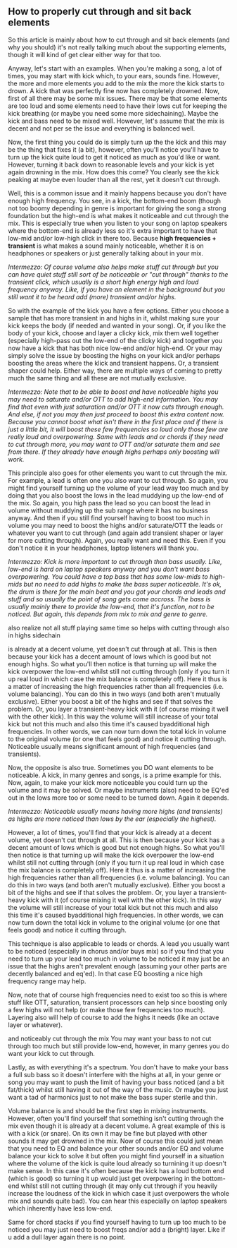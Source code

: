 ## How to properly cut through and sit back elements
So this article is mainly about how to cut through and sit back elements (and why you should) it's not really talking much about the supporting elements, though it will kind of get clear either way for that too.

Anyway, let's start with an examples. When you're making a song, a lot of times, you may start with kick which, to your ears, sounds fine. However, the more and more elements you add to the mix the more the kick starts to drown. A kick that was perfectly fine now has completely drowned. Now, first of all there may be some mix issues. There may be that some elements are too loud and some elements need to have their lows cut for keeping the kick breathing (or maybe you need some more sidechaining). Maybe the kick and bass need to be mixed well. However, let's assume that the mix is decent and not per se the issue and everything is balanced well.

Now, the first thing you could do is simply turn up the the kick and this may be the thing that fixes it (a bit), however, often you'll notice you'll have to turn up the kick quite loud to get it noticed as much as you'd like or want. However, turning it back down to reasonable levels and your kick is yet again drowning in the mix. How does this come? You clearly see the kick peaking at maybe even louder than all the rest, yet it doesn't cut through.

Well, this is a common issue and it mainly happens because you don't have enough high frequency. You see, in a kick, the bottom-end boom (though not too boomy depending in genre is important for giving the song a strong foundation but the high-end is what makes it noticeable and cut through the mix. This is especially true when you listen to your song on laptop speakers where the bottom-end is already less so it's extra important to have that low-mid and/or low-high click in there too. Because **high frequencies + transient** is what makes a sound mainly noticeable, whether it is on headphones or speakers or just generally talking about in your mix.

*Intermezzo: Of course volume also helps make stuff cut through but you can have quiet stuff still sort of be noticeable or "cut through" thanks to the transient click, which usually is a short high energy high and loud frequency anyway. Like, if you have an element in the background but you still want it to be heard add (more) transient and/or highs.*

So with the example of the kick you have a few options. Either you choose a sample that has more transient in and highs in it, whilst making sure your kick keeps the body (if needed and wanted in your song). Or, if you like the body of your kick, choose and layer a clicky kick, mix them well together (especially high-pass out the low-end of the clicky kick) and together you now have a kick that has both nice low-end and/or high-end. Or your may simply solve the issue by boosting the highs on your kick and/or perhaps boosting the areas where the klick and transient happens. Or, a transient shaper could help. Either way, there are multiple ways of coming to pretty much the same thing and all these are not mutually exclusive.

*Intermezzo: Note that to be able to boost and have noticeable highs you may need to saturate and/or OTT to add high-end information. You may find that even with just saturation and/or OTT it now cuts through enough. And else, if not you may then just proceed to boost this extra content now. Because you cannot boost what isn't there in the first place and if there is just a little bit, it will boost these few frequencies so loud only those few are really loud and overpowering. Same with leads and or chords if they need to cut through more, you may want to OTT and/or saturate them and see from there. If they already have enough highs perhaps only boosting will work.*

This principle also goes for other elements you want to cut through the mix. For example, a lead is often one you also want to cut through. So again, you might find yourself turning up the volume of your lead way too much and by doing that you also boost the lows in the lead muddying up the low-end of the mix. So again, you high pass the lead so you can boost the lead in volume without muddying up the sub range where it has no business anyway. And then if you still find yourself having to boost too much in volume you may need to boost the highs and/or saturate/OTT the leads or whatever you want to cut through (and again add transient shaper or layer for more cutting through). Again, you really want and need this. Even if you don't notice it in your headphones, laptop listeners will thank you.

*Intermezzo: Kick is more important to cut through than bass usually. Like, low-end is hard on laptop speakers anyway and you don't want bass overpowering. You could have a top bass that has some low-mids to high-mids but no need to add highs to make the bass super noticeable. It's ok, the drum is there for the main beat and you got your chords and leads and stuff and so usually the point of song gets come accross. The bass is usually mainly there to provide the low-end, that it's function, not to be noticed. But again, this depends from mix to mix and genre to genre.*



also realize not all stuff playing same time so helps with cutting through also in highs
sidechain



is already at a decent volume, yet doesn't cut through at all. This is then because your kick has a decent amount of lows which is good but not enough highs. So what you'll then notice is that turning up will make the kick overpower the low-end whilst still not cutting through (only if you turn it up real loud in which case the mix balance is completely off). Here it thus is a matter of increasing the high frequencies rather than all frequencies (i.e. volume balancing). You can do this in two ways (and both aren't mutually exclusive). Either you boost a bit of the highs and see if that solves the problem. Or, you layer a transient-heavy kick with it (of course mixing it well with the other kick). In this way the volume will still increase of your total kick but not this much and also this time it's caused byadditional high frequencies. In other words, we can now turn down the total kick in volume to the original volume (or one that feels good) and notice it cutting through.
Noticeable usually means significant amount of high frequencies (and transients). 


Now, the opposite is also true. Sometimes you DO want elements to be noticeable. A kick, in many genres and songs, is a prime example for this. Now, again, to make your kick more noticeable you could turn up the volume and it may be solved. Or maybe instruments (also) need to be EQ'ed out in the lows more too or some need to be turned down. Again it depends.

*Intermezzo: Noticeable usually means having more highs (and transients) as highs are more noticed than lows by the ear (especially the highest).*

However, a lot of times, you'll find that your kick is already at a decent volume, yet doesn't cut through at all. This is then because your kick has a decent amount of lows which is good but not enough highs. So what you'll then notice is that turning up will make the kick overpower the low-end whilst still not cutting through (only if you turn it up real loud in which case the mix balance is completely off). Here it thus is a matter of increasing the high frequencies rather than all frequencies (i.e. volume balancing). You can do this in two ways (and both aren't mutually exclusive). Either you boost a bit of the highs and see if that solves the problem. Or, you layer a transient-heavy kick with it (of course mixing it well with the other kick). In this way the volume will still increase of your total kick but not this much and also this time it's caused byadditional high frequencies. In other words, we can now turn down the total kick in volume to the original volume (or one that feels good) and notice it cutting through.

This technique is also applicable to leads or chords. A lead you usually want to be noticed (especially in chorus and/or buys mix) so if you find that you need to turn up your lead too much in volume to be noticed it may just be an issue that the highs aren't prevalent enough (assuming your other parts are decently balanced and eq'ed). In that case EQ boosting a nice high frequency range may help.

Now, note that of course high frequencies need to exist too so this is where stuff like OTT, saturation, transient processors can help since boosting only a few highs will not help (or make those few frequencies too much). Layering also will help of course to add the highs it needs (like an octave layer or whatever).



and noticeably cut through the mix You may want your bass to not cut through too much but still provide low-end, however, in many genres you do want your kick to cut through.

Lastly, as with everything it's a spectrum. You don't have to make your bass a full sub bass so it doesn't interfere with the highs at all, in your genre or song you may want to push the limit of having your bass noticed (and a bit fat/thick) whilst still having it out of the way of the music. Or maybe you just want a tad of harmonics just to not make the bass super sterile and thin.


Volume balance is and should be the first step in mixing instruments. However, often you'll find yourself that something isn't cutting through the mix even though it is already at a decent volume. A great example of this is with a kick (or snare). On its own it may be fine but played with other sounds it may get drowned in the mix. Now of course this could just mean that you need to EQ and balance your other sounds and/or EQ and volume balance your kick to solve it but often you might find yourself in a situation where the volume of the kick is quite loud already so turnining it up doesn't make sense. In this case it's often because the kick has a loud bottom end (which is good) so turning it up would just get overpowering in the bottom-end whilst still not cutting through (it may only cut through if you heavily increase the loudness of the kick in which case it just overpowers the whole mix and sounds quite bad). You can hear this especially on laptop speakers which inherently have less low-end.

Same for chord stacks if you find yourself having to turn up too much to be noticed you may just need to boost freqs and/or add a (bright) layer. Like if u add a dull layer again there is no point.
